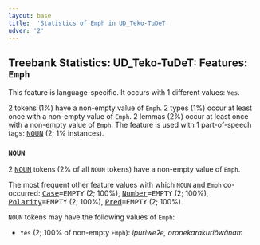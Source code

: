 ```yaml
---
layout: base
title:  'Statistics of Emph in UD_Teko-TuDeT'
udver: '2'
---
```


## Treebank Statistics: UD_Teko-TuDeT: Features: `Emph`

This feature is language-specific.
It occurs with 1 different values: `Yes`.

2 tokens (1%) have a non-empty value of `Emph`.
2 types (1%) occur at least once with a non-empty value of `Emph`.
2 lemmas (2%) occur at least once with a non-empty value of `Emph`.
The feature is used with 1 part-of-speech tags: <tt><a href="eme_tudet-pos-NOUN.html">NOUN</a></tt> (2; 1% instances).

### `NOUN`

2 <tt><a href="eme_tudet-pos-NOUN.html">NOUN</a></tt> tokens (2% of all `NOUN` tokens) have a non-empty value of `Emph`.

The most frequent other feature values with which `NOUN` and `Emph` co-occurred: <tt><a href="eme_tudet-feat-Case.html">Case</a></tt><tt>=EMPTY</tt> (2; 100%), <tt><a href="eme_tudet-feat-Number.html">Number</a></tt><tt>=EMPTY</tt> (2; 100%), <tt><a href="eme_tudet-feat-Polarity.html">Polarity</a></tt><tt>=EMPTY</tt> (2; 100%), <tt><a href="eme_tudet-feat-Pred.html">Pred</a></tt><tt>=EMPTY</tt> (2; 100%).

`NOUN` tokens may have the following values of `Emph`:

* `Yes` (2; 100% of non-empty `Emph`): <em>ipuriweʔe, oronekarakuriõwãnam</em>

